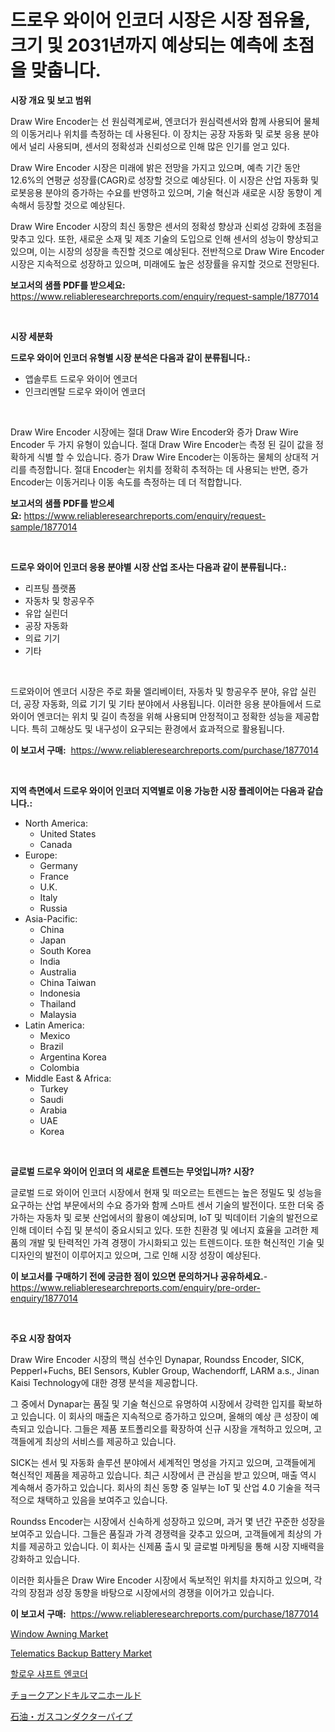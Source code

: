 <p><h1>드로우 와이어 인코더 시장은 시장 점유율, 크기 및 2031년까지 예상되는 예측에 초점을 맞춥니다.</h1></p><p><strong>시장 개요 및 보고 범위</strong></p>
<p><p>Draw Wire Encoder는 선 원심력계로써, 엔코더가 원심력센서와 함께 사용되어 물체의 이동거리나 위치를 측정하는 데 사용된다. 이 장치는 공장 자동화 및 로봇 응용 분야에서 널리 사용되며, 센서의 정확성과 신뢰성으로 인해 많은 인기를 얻고 있다.</p><p>Draw Wire Encoder 시장은 미래에 밝은 전망을 가지고 있으며, 예측 기간 동안 12.6%의 연평균 성장률(CAGR)로 성장할 것으로 예상된다. 이 시장은 산업 자동화 및 로봇응용 분야의 증가하는 수요를 반영하고 있으며, 기술 혁신과 새로운 시장 동향이 계속해서 등장할 것으로 예상된다.</p><p>Draw Wire Encoder 시장의 최신 동향은 센서의 정확성 향상과 신뢰성 강화에 초점을 맞추고 있다. 또한, 새로운 소재 및 제조 기술의 도입으로 인해 센서의 성능이 향상되고 있으며, 이는 시장의 성장을 촉진할 것으로 예상된다. 전반적으로 Draw Wire Encoder 시장은 지속적으로 성장하고 있으며, 미래에도 높은 성장률을 유지할 것으로 전망된다.</p></p>
<p><strong>보고서의 샘플 PDF를 받으세요:</strong> <a href="https://www.reliableresearchreports.com/enquiry/request-sample/1877014">https://www.reliableresearchreports.com/enquiry/request-sample/1877014</a></p>
<p>&nbsp;</p>
<p><strong>시장 세분화</strong></p>
<p><strong>드로우 와이어 인코더 유형별 시장 분석은 다음과 같이 분류됩니다.:</strong></p>
<p><ul><li>앱솔루트 드로우 와이어 엔코더</li><li>인크리멘탈 드로우 와이어 엔코더</li></ul></p>
<p>&nbsp;</p>
<p><p>Draw Wire Encoder 시장에는 절대 Draw Wire Encoder와 증가 Draw Wire Encoder 두 가지 유형이 있습니다. 절대 Draw Wire Encoder는 측정 된 길이 값을 정확하게 식별 할 수 있습니다. 증가 Draw Wire Encoder는 이동하는 물체의 상대적 거리를 측정합니다. 절대 Encoder는 위치를 정확히 추적하는 데 사용되는 반면, 증가 Encoder는 이동거리나 이동 속도를 ​​측정하는 데 더 적합합니다.</p></p>
<p><strong>보고서의 샘플 PDF를 받으세요:</strong>&nbsp;<a href="https://www.reliableresearchreports.com/enquiry/request-sample/1877014">https://www.reliableresearchreports.com/enquiry/request-sample/1877014</a></p>
<p>&nbsp;</p>
<p><strong> 드로우 와이어 인코더 응용 분야별 시장 산업 조사는 다음과 같이 분류됩니다.:</strong></p>
<p><ul><li>리프팅 플랫폼</li><li>자동차 및 항공우주</li><li>유압 실린더</li><li>공장 자동화</li><li>의료 기기</li><li>기타</li></ul></p>
<p>&nbsp;</p>
<p><p>드로와이어 엔코더 시장은 주로 화물 엘리베이터, 자동차 및 항공우주 분야, 유압 실린더, 공장 자동화, 의료 기기 및 기타 분야에서 사용됩니다. 이러한 응용 분야들에서 드로와이어 엔코더는 위치 및 길이 측정을 위해 사용되며 안정적이고 정확한 성능을 제공합니다. 특히 고해상도 및 내구성이 요구되는 환경에서 효과적으로 활용됩니다.</p></p>
<p><strong>이 보고서 구매:</strong>&nbsp; <a href="https://www.reliableresearchreports.com/purchase/1877014">https://www.reliableresearchreports.com/purchase/1877014</a></p>
<p>&nbsp;</p>
<p><strong>지역 측면에서 드로우 와이어 인코더 지역별로 이용 가능한 시장 플레이어는 다음과 같습니다.:</strong></p>
<p><ul>
    <li>
        North America:
        <ul>
            <li>United States</li>
            <li>Canada</li>
        </ul>
    </li>
    <li>
        Europe:
        <ul>
            <li>Germany</li>
            <li>France</li>
            <li>U.K.</li>
            <li>Italy</li>
            <li>Russia</li>
        </ul>
    </li>
    <li>
        Asia-Pacific:
        <ul>
            <li>China</li>
            <li>Japan</li>
            <li>South Korea</li>
            <li>India</li>
            <li>Australia</li>
            <li>China Taiwan</li>
            <li>Indonesia</li>
            <li>Thailand</li>
            <li>Malaysia</li>
        </ul>
    </li>
    <li>
        Latin America:
        <ul>
            <li>Mexico</li>
            <li>Brazil</li>
            <li>Argentina Korea</li>
            <li>Colombia</li>
        </ul>
    </li>
    <li>
        Middle East & Africa:
        <ul>
            <li>Turkey</li>
            <li>Saudi</li>
            <li>Arabia</li>
            <li>UAE</li>
            <li>Korea</li>
        </ul>
    </li>
    </ul></p>
<p>&nbsp;</p>
<p><strong>글로벌 드로우 와이어 인코더 의 새로운 트렌드는 무엇입니까? 시장?</strong></p>
<p><p>글로벌 드로 와이어 인코더 시장에서 현재 및 떠오르는 트렌드는 높은 정밀도 및 성능을 요구하는 산업 부문에서의 수요 증가와 함께 스마트 센서 기술의 발전이다. 또한 더욱 증가하는 자동차 및 로봇 산업에서의 활용이 예상되며, IoT 및 빅데이터 기술의 발전으로 인해 데이터 수집 및 분석이 중요시되고 있다. 또한 친환경 및 에너지 효율을 고려한 제품의 개발 및 탄력적인 가격 경쟁이 가시화되고 있는 트렌드이다. 또한 혁신적인 기술 및 디자인의 발전이 이루어지고 있으며, 그로 인해 시장 성장이 예상된다.</p></p>
<p><strong>이 보고서를 구매하기 전에 궁금한 점이 있으면 문의하거나 공유하세요.</strong>- <a href="https://www.reliableresearchreports.com/enquiry/pre-order-enquiry/1877014">https://www.reliableresearchreports.com/enquiry/pre-order-enquiry/1877014</a></p>
<p>&nbsp;</p>
<p><strong>주요 시장 참여자</strong></p>
<p><p>Draw Wire Encoder 시장의 핵심 선수인 Dynapar, Roundss Encoder, SICK, Pepperl+Fuchs, BEI Sensors, Kubler Group, Wachendorff, LARM a.s., Jinan Kaisi Technology에 대한 경쟁 분석을 제공합니다. </p><p>그 중에서 Dynapar는 품질 및 기술 혁신으로 유명하여 시장에서 강력한 입지를 확보하고 있습니다. 이 회사의 매출은 지속적으로 증가하고 있으며, 올해의 예상 큰 성장이 예측되고 있습니다. 그들은 제품 포트폴리오를 확장하여 신규 시장을 개척하고 있으며, 고객들에게 최상의 서비스를 제공하고 있습니다.</p><p>SICK는 센서 및 자동화 솔루션 분야에서 세계적인 명성을 가지고 있으며, 고객들에게 혁신적인 제품을 제공하고 있습니다. 최근 시장에서 큰 관심을 받고 있으며, 매출 역시 계속해서 증가하고 있습니다. 회사의 최신 동향 중 일부는 IoT 및 산업 4.0 기술을 적극적으로 채택하고 있음을 보여주고 있습니다.</p><p>Roundss Encoder는 시장에서 신속하게 성장하고 있으며, 과거 몇 년간 꾸준한 성장을 보여주고 있습니다. 그들은 품질과 가격 경쟁력을 갖추고 있으며, 고객들에게 최상의 가치를 제공하고 있습니다. 이 회사는 신제품 출시 및 글로벌 마케팅을 통해 시장 지배력을 강화하고 있습니다.</p><p>이러한 회사들은 Draw Wire Encoder 시장에서 독보적인 위치를 차지하고 있으며, 각각의 장점과 성장 동향을 바탕으로 시장에서의 경쟁을 이어가고 있습니다.</p></p>
<p><strong>이 보고서 구매:</strong>&nbsp;&nbsp;<a href="https://www.reliableresearchreports.com/purchase/1877014">https://www.reliableresearchreports.com/purchase/1877014</a></p>
<p><p><a href="https://github.com/Chiragrp22/Market-Research-Report-List-3/blob/main/window-awning-market.md">Window Awning Market</a></p><p><a href="https://issuu.com/reportprime-2/docs/telematics-backup-battery-market-size-2030.pptx">Telematics Backup Battery Market</a></p><p><a href="https://github.com/fredrickeglers/Market-Research-Report-List-1/blob/main/35462982925.md">할로우 샤프트 엔코더</a></p><p><a href="https://github.com/hwbcz413288296/Market-Research-Report-List-1/blob/main/68847453293.md">チョークアンドキルマニホールド</a></p><p><a href="https://github.com/efcvopdgkdx128/Market-Research-Report-List-1/blob/main/18397703292.md">石油・ガスコンダクターパイプ</a></p></p>
